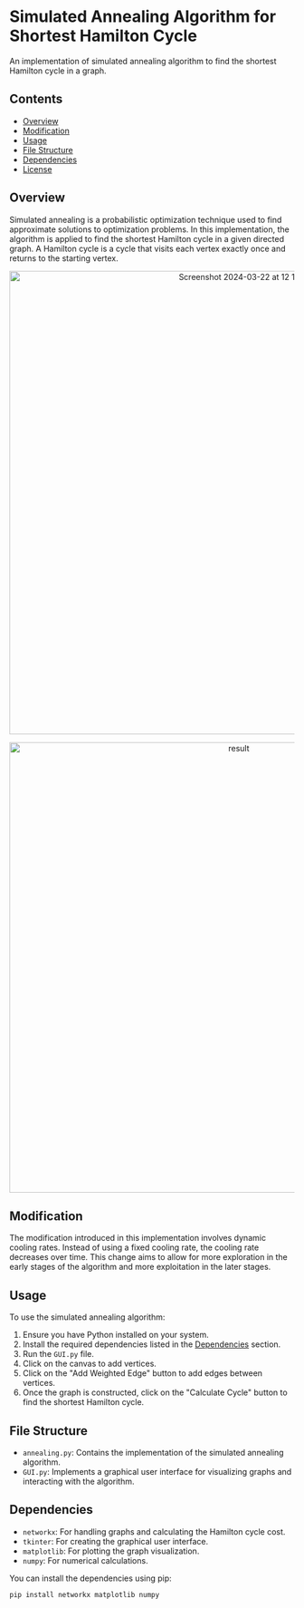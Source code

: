 # Simulated Annealing Algorithm for Shortest Hamilton Cycle

Аn implementation of simulated annealing algorithm to find the shortest Hamilton cycle in a graph.

## Contents

- [Overview](#overview)
- [Modification](#modification)
- [Usage](#usage)
- [File Structure](#file-structure)
- [Dependencies](#dependencies)
- [License](#license)

## Overview

Simulated annealing is a probabilistic optimization technique used to find approximate solutions to optimization problems. In this implementation, the algorithm is applied to find the shortest Hamilton cycle in a given directed graph. A Hamilton cycle is a cycle that visits each vertex exactly once and returns to the starting vertex.
<p align="center">
<img width="818" alt="Screenshot 2024-03-22 at 12 16 09" src="https://github.com/sastsy/simulated-annealing-ai/assets/53853716/ac55d6f4-7487-471e-aaab-9af2a50afae4">
</p>
<p align="center">
<img width="795" alt="result" src="https://github.com/sastsy/simulated-annealing-ai/assets/53853716/bfdb4591-acae-4659-83ef-8c496979f581">
</p>


## Modification

The modification introduced in this implementation involves dynamic cooling rates. Instead of using a fixed cooling rate, the cooling rate decreases over time. This change aims to allow for more exploration in the early stages of the algorithm and more exploitation in the later stages.


## Usage

To use the simulated annealing algorithm:

1. Ensure you have Python installed on your system.
2. Install the required dependencies listed in the [Dependencies](#dependencies) section.
3. Run the `GUI.py` file.
4. Click on the canvas to add vertices.
5. Click on the "Add Weighted Edge" button to add edges between vertices.
6. Once the graph is constructed, click on the "Calculate Cycle" button to find the shortest Hamilton cycle.

## File Structure

- `annealing.py`: Contains the implementation of the simulated annealing algorithm.
- `GUI.py`: Implements a graphical user interface for visualizing graphs and interacting with the algorithm.
  
## Dependencies

- `networkx`: For handling graphs and calculating the Hamilton cycle cost.
- `tkinter`: For creating the graphical user interface.
- `matplotlib`: For plotting the graph visualization.
- `numpy`: For numerical calculations.
  
You can install the dependencies using pip:

```bash
pip install networkx matplotlib numpy
```
